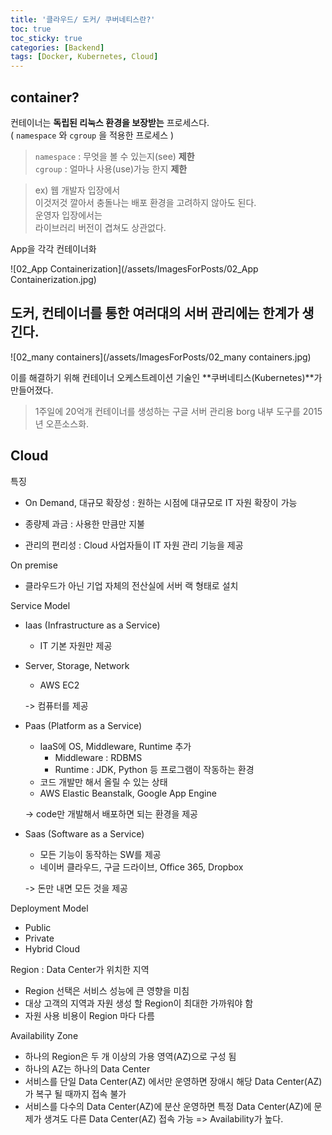 ```yaml
---
title: '클라우드/ 도커/ 쿠버네티스란?'
toc: true
toc_sticky: true
categories: [Backend]
tags: [Docker, Kubernetes, Cloud]
---
```


## container?

컨테이너는 **독립된 리눅스 환경을 보장받는** 프로세스다.  
( `namespace` 와 `cgroup` 을 적용한 프로세스 )

> `namespace` : 무엇을 볼 수 있는지(see) **제한**  
> `cgroup` : 얼마나 사용(use)가능 한지 **제한**

> ex) 웹 개발자 입장에서  
> 이것저것 깔아서 충돌나는 배포 환경을 고려하지 않아도 된다.  
> 운영자 입장에서는  
> 라이브러리 버전이 겹쳐도 상관없다.



App을 각각 컨테이너화  

![02_App Containerization](/assets/ImagesForPosts/02_App Containerization.jpg)

## 도커, 컨테이너를 통한 여러대의 서버 관리에는 한계가 생긴다.

![02_many containers](/assets/ImagesForPosts/02_many containers.jpg)

이를 해결하기 위해 컨테이너 오케스트레이션 기술인 **쿠버네티스(Kubernetes)**가 만들어졌다.

> 1주일에 20억개 컨테이너를 생성하는 구글 서버 관리용
> borg 내부 도구를 2015년 오픈소스화.   



## Cloud

특징

- On Demand, 대규모 확장성 : 원하는 시점에 대규모로 IT 자원 확장이 가능

- 종량제 과금 : 사용한 만큼만 지불

- 관리의 편리성 : Cloud 사업자들이 IT 자원 관리 기능을 제공




On premise

- 클라우드가 아닌 기업 자체의 전산실에 서버 랙 형태로 설치



Service Model

- Iaas (Infrastructure as a Service) 

  - IT 기본 자원만 제공
- Server, Storage, Network
  - AWS EC2

  -> 컴퓨터를 제공

  

- Paas (Platform as a Service)
  - IaaS에 OS, Middleware, Runtime 추가
    - Middleware : RDBMS
    - Runtime : JDK, Python 등 프로그램이 작동하는 환경
  - 코드 개발만 해서 올릴 수 있는 상태
  - AWS Elastic Beanstalk, Google App Engine

   -> code만 개발해서 배포하면 되는 환경을 제공

  
  
- Saas (Software as a Service)

  - 모든 기능이 동작하는 SW를 제공
  - 네이버 클라우드, 구글 드라이브, Office 365, Dropbox
  
  -> 돈만 내면 모든 것을 제공
  
  

Deployment Model

- Public
- Private
- Hybrid Cloud



Region : Data Center가 위치한 지역

- Region 선택은 서비스 성능에 큰 영향을 미침
- 대상 고객의 지역과 자원 생성 할 Region이 최대한 가까워야 함
- 자원 사용 비용이 Region 마다 다름



Availability Zone

- 하나의 Region은 두 개 이상의 가용 영역(AZ)으로 구성 됨
- 하나의 AZ는 하나의 Data Center
- 서비스를 단일 Data Center(AZ) 에서만 운영하면 장애시 해당 Data Center(AZ)가 복구 될 때까지 접속 불가
- 서비스를 다수의 Data Center(AZ)에 분산 운영하면 특정 Data Center(AZ)에 문제가 생겨도 다른 Data Center(AZ) 접속 가능  => Availability가 높다.





